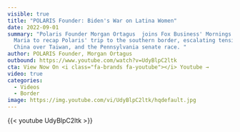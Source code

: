 ```yaml
---
visible: true
title: "POLARIS Founder: Biden's War on Latina Women"
date: 2022-09-01
summary: "Polaris Founder Morgan Ortagus  joins Fox Business' Mornings with
  Maria to recap Polaris' trip to the southern border, escalating tensions with
  China over Taiwan, and the Pennsylvania senate race. "
author: POLARIS Founder, Morgan Ortagus
outbound: https://www.youtube.com/watch?v=UdyBlpC2ltk
cta: View Now On <i class="fa-brands fa-youtube"></i> Youtube →
video: true
categories:
  - Videos
  - Border
image: https://img.youtube.com/vi/UdyBlpC2ltk/hqdefault.jpg
---
```


{{< youtube UdyBlpC2ltk >}}